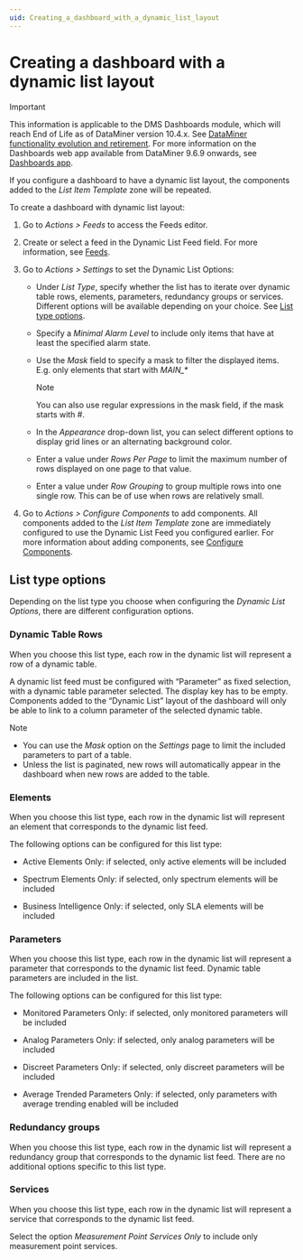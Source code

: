 ```yaml
---
uid: Creating_a_dashboard_with_a_dynamic_list_layout
---
```


# Creating a dashboard with a dynamic list layout

> [!IMPORTANT]
> This information is applicable to the DMS Dashboards module, which will reach End of Life as of DataMiner version 10.4.x. See [DataMiner functionality evolution and retirement](xref:Software_support_life_cycles#dataminer-functionality-evolution-and-retirement). For more information on the Dashboards web app available from DataMiner 9.6.9 onwards, see [Dashboards app](xref:newR_D).

If you configure a dashboard to have a dynamic list layout, the components added to the *List Item Template* zone will be repeated.

To create a dashboard with dynamic list layout:

1. Go to *Actions \> Feeds* to access the Feeds editor.

2. Create or select a feed in the Dynamic List Feed field. For more information, see [Feeds](xref:Configuring_dashboard_components1#feeds).

3. Go to *Actions \> Settings* to set the Dynamic List Options:

    - Under *List Type*, specify whether the list has to iterate over dynamic table rows, elements, parameters, redundancy groups or services. Different options will be available depending on your choice. See [List type options](#list-type-options).

    - Specify a *Minimal Alarm Level* to include only items that have at least the specified alarm state.

    - Use the *Mask* field to specify a mask to filter the displayed items. E.g. only elements that start with *MAIN\_\**

        > [!NOTE]
        > You can also use regular expressions in the mask field, if the mask starts with #.

    - In the *Appearance* drop-down list, you can select different options to display grid lines or an alternating background color.

    - Enter a value under *Rows Per Page* to limit the maximum number of rows displayed on one page to that value.

    - Enter a value under *Row Grouping* to group multiple rows into one single row. This can be of use when rows are relatively small.

4. Go to *Actions \> Configure Components* to add components. All components added to the *List Item Template* zone are immediately configured to use the Dynamic List Feed you configured earlier. For more information about adding components, see [Configure Components](xref:Configuring_dashboard_components1#configure-components).

## List type options

Depending on the list type you choose when configuring the *Dynamic List Options*, there are different configuration options.

### Dynamic Table Rows

When you choose this list type, each row in the dynamic list will represent a row of a dynamic table.

A dynamic list feed must be configured with “Parameter” as fixed selection, with a dynamic table parameter selected. The display key has to be empty. Components added to the “Dynamic List” layout of the dashboard will only be able to link to a column parameter of the selected dynamic table.

> [!NOTE]
> - You can use the *Mask* option on the *Settings* page to limit the included parameters to part of a table.
> - Unless the list is paginated, new rows will automatically appear in the dashboard when new rows are added to the table.

### Elements

When you choose this list type, each row in the dynamic list will represent an element that corresponds to the dynamic list feed.

The following options can be configured for this list type:

- Active Elements Only: if selected, only active elements will be included

- Spectrum Elements Only: if selected, only spectrum elements will be included

- Business Intelligence Only: if selected, only SLA elements will be included

### Parameters

When you choose this list type, each row in the dynamic list will represent a parameter that corresponds to the dynamic list feed. Dynamic table parameters are included in the list.

The following options can be configured for this list type:

- Monitored Parameters Only: if selected, only monitored parameters will be included

- Analog Parameters Only: if selected, only analog parameters will be included

- Discreet Parameters Only: if selected, only discreet parameters will be included

- Average Trended Parameters Only: if selected, only parameters with average trending enabled will be included

### Redundancy groups

When you choose this list type, each row in the dynamic list will represent a redundancy group that corresponds to the dynamic list feed. There are no additional options specific to this list type.

### Services

When you choose this list type, each row in the dynamic list will represent a service that corresponds to the dynamic list feed.

Select the option *Measurement Point Services Only* to include only measurement point services.
